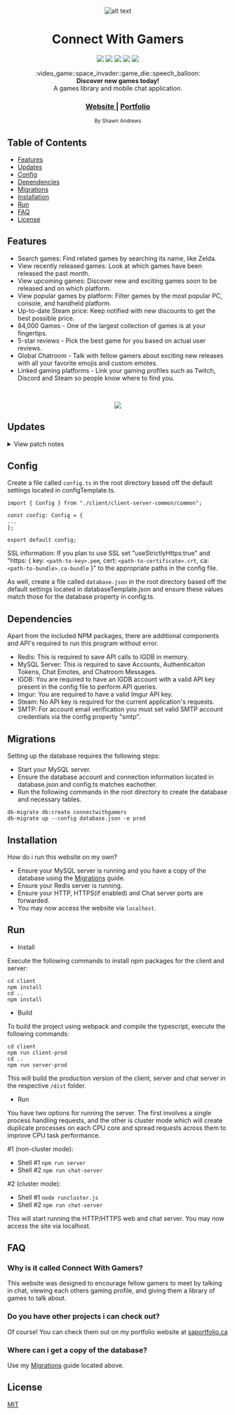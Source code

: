 <div align="center">

  ![alt text](https://i.imgur.com/UfeBmAp.gif "logo")

  <h1>Connect With Gamers</h1>
</div>
<p align="center">
    <a href="https://travis-ci.org/ShawnAndrews/ConnectWithGamers" alt="Build Status">
        <img src="https://travis-ci.org/ShawnAndrews/ConnectWithGamers.svg?branch=master" /></a>
    <a href="http://connectwithgamers.com/" alt="connectwithgamers.com">
        <img src="https://img.shields.io/website-up-down-green-red/http/shields.io.svg" /></a>
    <a href="https://david-dm.org/shawnandrews/connectwithgamers" alt="David">
        <img src="https://david-dm.org/shawnandrews/connectwithgamers.svg" /></a>
    <a href="https://github.com/ShawnAndrews/ConnectWithGamers" alt="GitHub release">
        <img src="https://img.shields.io/github/release/shawnandrews/connectwithgamers.svg" /></a>
    <a href="https://github.com/ShawnAndrews/ConnectWithGamers/blob/master/LICENSE" alt="GitHub license">
        <img src="https://img.shields.io/github/license/shawnandrews/connectwithgamers.svg" /></a>
</p>
<div align="center">
  :video_game::space_invader::game_die::speech_balloon:
</div>
<div align="center">
  <strong>Discover new games today!</strong>
</div>
<div align="center">
  A games library and mobile chat application.
</div>

<div align="center">
  <h3>
    <a href="http://www.connectwithgamers.com">
      Website
    </a>
    <span> | </span>
    <a href="http://www.saportfolio.ca">
      Portfolio
    </a>
  </h3>
</div>

<div align="center">
  <sub>By Shawn Andrews</sub>
</div>

## Table of Contents
- [Features](#features)
- [Updates](#updates)
- [Config](#config)
- [Dependencies](#dependencies)
- [Migrations](#migrations)
- [Installation](#installation)
- [Run](#run)
- [FAQ](#faq)
- [License](#license)

## Features
- Search games: Find related games by searching its name, like Zelda.
- View recently released games: Look at which games have been released the past month.
- View upcoming games: Discover new and exciting games soon to be released and on which platform.
- View popular games by platform: Filter games by the most popular PC, console, and handheld platform.
- Up-to-date Steam price: Keep notified with new discounts to get the best possible price.
- 84,000 Games - One of the largest collection of games is at your fingertips.
- 5-star reviews - Pick the best game for you based on actual user reviews.
- Global Chatroom - Talk with fellow gamers about exciting new releases with all your favorite emojis and custom emotes.
- Linked gaming platforms - Link your gaming profiles such as Twitch, Discord and Steam so people know where to find you.

<br/>

<p align="center">
  <img src="https://i.imgur.com/lk6rICR.png" />
</p>

## Updates

<details>
  <summary>View patch notes</summary>
  
  
> v1.0
> 
> - Initial release
>
> v1.1
> 
> - Account login
>     * Updated login, signup button
>     * Updated Remember Me slider
> - Account Settings
>     * Added ability to change password
>     * Changed saving individual settings into one save button
>     * Added ability to Add/Update/Delete profile pictures
>          * Using Imgur image hosting
>     * Added slider to expand and collapse gaming links
> - Chatroom
>     * Added text to show if message was Today, Yesterday, etc for improved readability
>     * Added iMessage chat bubbles
>          * Clickable to show time stamp
>     * Updated send bar to send messages
>     * Updated screen to view users in chatroom
>          * Updated UI
>          * Added text to show how long ago was the last activity of a user
> - Menu
>     * Added Game Trailer vidoes
>     * Added Steam Reviews
>     * Added ability to search games by genre
>     * Changed Popular Games By Platform to Exclusive Games By Platform
>     * Added Read More for long summaries for improved readability
>     * Added clickable platforms and genres
>
> v1.2
>
> - Chatroom
>     * Added top and side nav bar
>     * Moved User List to side nav
>          * Updated user list UI
>          * Added multi-bubble for subsequent messages from the same person
>          * Added ability to use pictures in messages
> - Menu
>     * Updated Game Screen UI
> - Account
>     * Added email verification
>          * Email sent on account creation and resent on request
> - Other
>     * Added SSL support
>     * Code cleanup
>          * Add comments
>          * Split heavy files into smaller ones
>          * Seperate components into container and presentational components
>
> v1.3
>
> - Menu
>     * Added Gaming Profiles
>          * Ability to view your followed live Twitch streams
>          * Ability to view your Steam friends list
>          * Ability to copy your Discord server's link to send to friends
>
> v1.4
>
> - Login
>     * Updated login screen to be fullscreen
> - Chatroom
>     * Updated chatrooms
>          * Severals new channels for the most popular video games
>     * Added user list bar
>          * Ability to see other user's time of most recent activity
>          * Ability to click on a user for more detailed information
>     * Added search feature
>          * Find users by name for more detailed information
>     * Added settings feature
>          * View all emotes available and who uploaded them
>          * Create your own custom emote
>     * Updated messaging
>          * Ability to use Emojis, Animated Emojis, and image attachments
>
> v1.5
>
> - Login
>     * Added back button
> - Menu
>     * Updated promotional infographic
>     * Updated to include news popular, upcoming and recent games as well as gaming news articles
>     * Added Advanced Search feature
>          * Includes 4 filters, Popularity, Category, Genre and Platform
>          * Includes sorting by Release Date, Popularity, and Alphabetic
>          * Easy to use simply by swiping left on any menu screen
>     * Updated results screen
>          * Increased games shown to 50
>          * Updated game information to include pricing, genres and steam link (where applicable)
</details>

## Config
Create a file called ``config.ts`` in the root directory based off the default settings located in configTemplate.ts.

```
import { Config } from "./client/client-server-common/common";

const config: Config = { 
... 
};

export default config;
```

SSL information: If you plan to use SSL set "useStrictlyHttps:true" and "https: { key: `<path-to-key>.pem`, cert: `<path-to-certificate>.crt`, ca: `<path-to-bundle>.ca-bundle` }" to the appropriate paths in the config file.

As well, create a file called ``database.json`` in the root directory based off the default settings located in databaseTemplate.json and ensure these values match those for the database property in config.ts.

## Dependencies
Apart from the included NPM packages, there are additional components and API's required to run this program without error.
- Redis: This is required to save API calls to IGDB in memory.
- MySQL Server: This is required to save Accounts, Authenticaiton Tokens, Chat Emotes, and Chatroom Messages.
- IGDB: You are required to have an IGDB account with a valid API key present in the config file to perform API queries.
- Imgur: You are required to have a valid Imgur API key.
- Steam: No API key is required for the current application's requests.
- SMTP: For account email verification you must set valid SMTP account credentials via the config property "smtp".

## Migrations
Setting up the database requires the following steps:

- Start your MySQL server.
- Ensure the database account and connection information located in database.json and config.ts matches eachother.
- Run the following commands in the root directory to create the database and necessary tables.

```
db-migrate db:create connectwithgamers
db-migrate up --config database.json -e prod
```

## Installation
How do i run this website on my own?
- Ensure your MySQL server is running and you have a copy of the database using the [Migrations](#migrations) guide.
- Ensure your Redis server is running.
- Ensure your HTTP, HTTPS(if enabled) and Chat server ports are forwarded.
- You may now access the website via ``localhost``.

## Run

- Install

Execute the following commands to install npm packages for the client and server:
```
cd client
npm install
cd ..
npm install
```

- Build

To build the project using webpack and compile the typescript, execute the following commands:
```
cd client
npm run client-prod
cd ..
npm run server-prod
```

This will build the production version of the client, server and chat server in the respective ``/dist`` folder.

- Run

You have two options for running the server. The first involves a single process handling requests, and the other is cluster mode which will create duplicate processes on each CPU core and spread requests across them to improve CPU task performance.

#1 (non-cluster mode): 

- Shell #1 ```npm run server```
- Shell #2 ```npm run chat-server```

#2 (cluster mode):

- Shell #1 ```node runcluster.js```
- Shell #2 ```npm run chat-server```

This will start running the HTTP/HTTPS web and chat server. You may now access the site via localhost.

## FAQ
### Why is it called Connect With Gamers?
This website was designed to encourage fellow gamers to meet by talking in chat, viewing each others gaming profile, and giving them a library of games to talk about.

### Do you have other projects i can check out?
Of course! You can check them out on my portfolio website at [saportfolio.ca](http://www.saportfolio.ca)

### Where can i get a copy of the database?
Use my [Migrations](#migrations) guide located above.

## License
[MIT](https://tldrlegal.com/license/mit-license)
